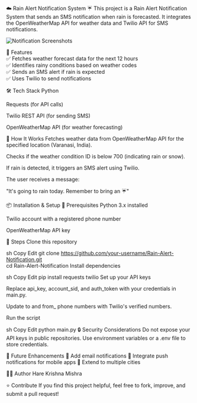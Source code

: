 ☁️ Rain Alert Notification System ☔
This project is a Rain Alert Notification System that sends an SMS notification when rain is forecasted. It integrates the OpenWeatherMap API for weather data and Twilio API for SMS notifications.<br>


![Notification Screenshots](https://github.com/user-attachments/assets/2471ad31-a332-42c9-aea1-14c5828cf87f)

📌 Features<br>
✅ Fetches weather forecast data for the next 12 hours<br>
✅ Identifies rainy conditions based on weather codes<br>
✅ Sends an SMS alert if rain is expected<br>
✅ Uses Twilio to send notifications<br>

🛠️ Tech Stack
Python

Requests (for API calls)

Twilio REST API (for sending SMS)

OpenWeatherMap API (for weather forecasting)

🚀 How It Works
Fetches weather data from OpenWeatherMap API for the specified location (Varanasi, India).

Checks if the weather condition ID is below 700 (indicating rain or snow).

If rain is detected, it triggers an SMS alert using Twilio.

The user receives a message:

"It's going to rain today. Remember to bring an ☔"

📦 Installation & Setup
🔹 Prerequisites
Python 3.x installed

Twilio account with a registered phone number

OpenWeatherMap API key

🔹 Steps
Clone this repository

sh
Copy
Edit
git clone https://github.com/your-username/Rain-Alert-Notification.git  
cd Rain-Alert-Notification
Install dependencies

sh
Copy
Edit
pip install requests twilio
Set up your API keys

Replace api_key, account_sid, and auth_token with your credentials in main.py.

Update to and from_ phone numbers with Twilio's verified numbers.

Run the script

sh
Copy
Edit
python main.py
🔒 Security Considerations
Do not expose your API keys in public repositories. Use environment variables or a .env file to store credentials.

📝 Future Enhancements
🔹 Add email notifications
🔹 Integrate push notifications for mobile apps
🔹 Extend to multiple cities

👨‍💻 Author
Hare Krishna Mishra

⭐ Contribute
If you find this project helpful, feel free to fork, improve, and submit a pull request!
